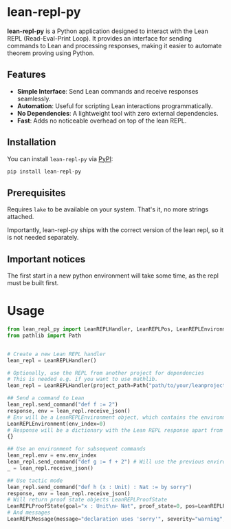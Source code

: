 # lean-repl-py

**lean-repl-py** is a Python application designed to interact with the Lean REPL (Read-Eval-Print Loop). It provides an interface for sending commands to Lean and processing responses, making it easier to automate theorem proving using Python.

## Features

- **Simple Interface**: Send Lean commands and receive responses seamlessly.
- **Automation**: Useful for scripting Lean interactions programmatically.
- **No Dependencies**: A lightweight tool with zero external dependencies.
- **Fast**: Adds no noticeable overhead on top of the lean REPL.

## Installation

You can install `lean-repl-py` via [PyPI](https://pypi.org/):

```bash
pip install lean-repl-py
```

## Prerequisites
Requires `lake` to be available on your system. That's it, no more strings attached.

Importantly, lean-repl-py ships with the correct version of the lean repl, so it is not needed separately.

## Important notices

The first start in a new python environment will take some time, as the repl must be built first.

# Usage

```python
from lean_repl_py import LeanREPLHandler, LeanREPLPos, LeanREPLEnvironment, LeanREPLProofState, LeanREPLMessage
from pathlib import Path


# Create a new Lean REPL handler
lean_repl = LeanREPLHandler()

# Optionally, use the REPL from another project for dependencies
# This is needed e.g. if you want to use mathlib.
lean_repl = LeanREPLHandler(project_path=Path("path/to/your/leanproject"))

## Send a command to Lean
lean_repl.send_command("def f := 2")
response, env = lean_repl.receive_json()
# Env will be a LeanREPLEnvironment object, which contains the environment index
LeanREPLEnvironment(env_index=0)
# Response will be a dictionary with the Lean REPL response apart from the environment
{}

## Use an environment for subsequent commands
lean_repl.env = env.env_index
lean_repl.send_command("def g := f + 2") # Will use the previous environment
_ = lean_repl.receive_json()

## Use tactic mode
lean_repl.send_command("def h (x : Unit) : Nat := by sorry")
response, env = lean_repl.receive_json()
# Will return proof state objects LeanREPLProofState
LeanREPLProofState(goal="x : Unit\n⊢ Nat", proof_state=0, pos=LeanREPLPos(line=1, column=29), end_pos=LeanREPLPos(line=1, column=34))
# And messages
LeanREPLMessage(message="declaration uses 'sorry'", severity="warning", pos=LeanREPLPos(line=1, column=4), end_pos=LeanREPLPos(line=1, column=5))
```